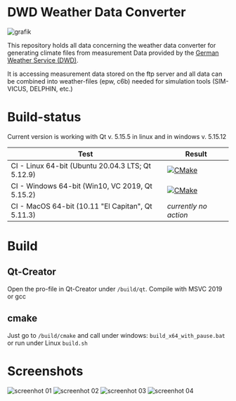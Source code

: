 # DWD Weather Data Converter

![grafik](https://github.com/hirseboy/DWD-Weather-Data-Converter/assets/58851829/453ab876-abd7-498d-934b-c952ebbf1b61)

This repository holds all data concerning the weather data converter for generating climate files from measurement Data provided by the [German Weather Service (DWD)](https://www.dwd.de/DE/Home/home_node.html).

It is accessing measurement data stored on the ftp server and all data can be combined into weather-files (epw, c6b) needed for simulation tools (SIM-VICUS, DELPHIN, etc.)

# Build-status

Current version is working with Qt v. 5.15.5 in linux and in windows v. 5.15.12 

| Test | Result|
|-----|-----|
| CI - Linux 64-bit (Ubuntu 20.04.3 LTS; Qt 5.12.9) |  [![CMake](https://github.com/hirseboy/DWD-Weather-Data-Converter/actions/workflows/cmake.yml/badge.svg)](https://github.com/hirseboy/DWD-Weather-Data-Converter/actions/workflows/cmake.yml)   |
| CI - Windows 64-bit (Win10, VC 2019, Qt 5.15.2) | [![CMake](https://github.com/hirseboy/DWD-Weather-Data-Converter/actions/workflows/cmake_windows.yml/badge.svg)](https://github.com/hirseboy/DWD-Weather-Data-Converter/actions/workflows/cmake_windows.yml) |
| CI - MacOS 64-bit (10.11 "El Capitan", Qt 5.11.3) | _currently no action_ |

# Build

## Qt-Creator

Open the pro-file in Qt-Creator under `/build/qt`. Compile with MSVC 2019 or gcc

## cmake

Just go to `/build/cmake` and call under windows: `build_x64_with_pause.bat` or run under Linux `build.sh`

# Screenshots

![screenhot 01](https://github.com/hirseboy/DWD-Weather-Data-Converter/assets/58851829/02995f1f-5593-43d5-940d-3c936ec616b8)
![screenhot 02](https://github.com/hirseboy/DWD-Weather-Data-Converter/assets/58851829/0166dd6a-da86-455b-8d58-2f4be3f6e4f2)
![screenhot 03](https://github.com/hirseboy/DWD-Weather-Data-Converter/assets/58851829/8f5488d2-bf79-47e9-adcc-0a4431e80bcb)
![screenhot 04](https://github.com/hirseboy/DWD-Weather-Data-Converter/assets/58851829/bb62f65e-c4fc-4371-ad8b-78d81e19a5b7)
